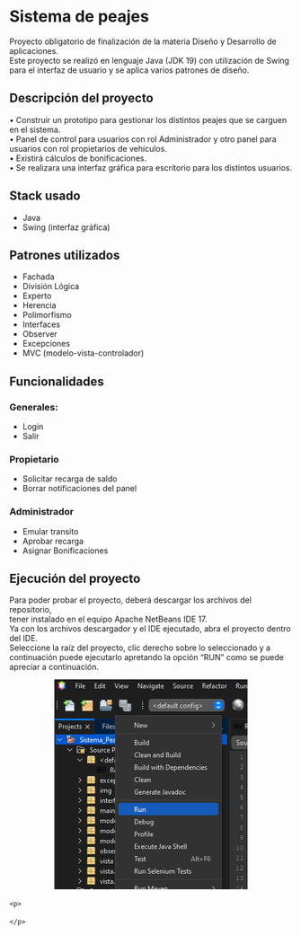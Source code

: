 
<h1> Sistema de peajes </h1>

<p> Proyecto obligatorio de finalización de la materia Diseño y Desarrollo de aplicaciones.<br>
 Este proyecto se realizó en lenguaje Java (JDK 19) con utilización de Swing para el interfaz de usuario y se aplica varios patrones de diseño.
</p>

<h2> Descripción del proyecto</h2>
    <p>
    • Construir un prototipo para gestionar los distintos peajes que se carguen en el sistema.<br>
    • Panel de control para usuarios con rol Administrador y otro panel para usuarios con rol propietarios de vehículos.<br>
    • Existirá cálculos de bonificaciones.<br>
    • Se realizara una interfaz gráfica para escritorio para los distintos usuarios.<br>
    </p>


<h2>Stack usado</h2>
    <ul>
        <li>Java</li>
        <li>Swing (interfaz gráfica)</li>
    </ul>


<h2> Patrones utilizados</h2>
    <ul>
        <li>Fachada</li>
        <li>División Lógica</li>
        <li>Experto</li>
        <li>Herencia</li>
        <li>Polimorfismo</li>
        <li>Interfaces</li>
        <li>Observer</li>
        <li>Excepciones</li>
        <li>MVC (modelo-vista-controlador)</li>
    </ul>



<h2>Funcionalidades</h2>
   <h3>Generales:</h3>
<ul>
        <li>Login </li>
        <li>Salir </li>
</ul>    
<h3>Propietario</h3> 
<ul>   
    <li>Solicitar recarga de saldo</li>
    <li> Borrar notificaciones del panel</li>
</ul>    
<h3>Administrador </h3>
<ul>
           <li> Emular transito</li>
           <li>Aprobar recarga</li>
           <li> Asignar Bonificaciones</li>
</ul>
     



<h2> Ejecución del proyecto</h2>
    <p>Para poder probar el proyecto, deberá descargar los archivos del repositorio,<br>
    tener instalado en el equipo Apache NetBeans IDE 17.<br>
    Ya con los archivos descargador y el IDE ejecutado, abra el proyecto dentro del IDE. <br>
    Seleccione la raíz del proyecto, clic derecho sobre lo seleccionado y a continuación puede ejecutarlo apretando la opción “RUN” 
    como se puede apreciar a continuación.</p>

<div id="run" align="center">
<img src="./img/runProject.PNG" >
</div>

    <p>

    </p>
